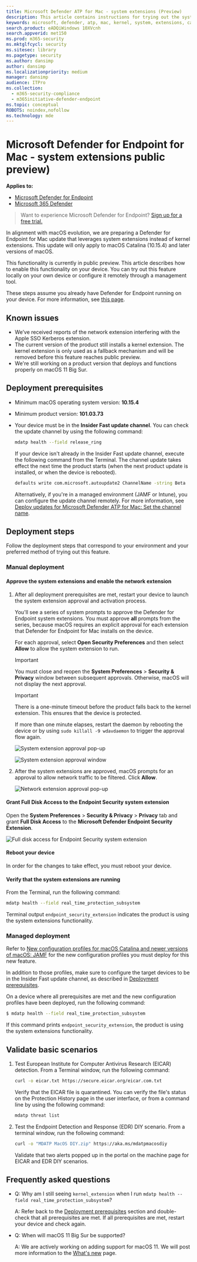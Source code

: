 ```yaml
---
title: Microsoft Defender ATP for Mac - system extensions (Preview)
description: This article contains instructions for trying out the system extensions functionality of Microsoft Defender ATP for Mac. This functionality is currently in public preview.
keywords: microsoft, defender, atp, mac, kernel, system, extensions, catalina
search.product: eADQiWindows 10XVcnh
search.appverid: met150
ms.prod: m365-security
ms.mktglfcycl: security
ms.sitesec: library
ms.pagetype: security
ms.author: dansimp
author: dansimp
ms.localizationpriority: medium
manager: dansimp
audience: ITPro
ms.collection: 
  - m365-security-compliance
  - m365initiative-defender-endpoint
ms.topic: conceptual
ROBOTS: noindex,nofollow
ms.technology: mde
---
```



# Microsoft Defender for Endpoint for Mac - system extensions public preview)

**Applies to:**
- [Microsoft Defender for Endpoint](https://go.microsoft.com/fwlink/p/?linkid=2154037)
- [Microsoft 365 Defender](https://go.microsoft.com/fwlink/?linkid=2118804)

> Want to experience Microsoft Defender for Endpoint? [Sign up for a free trial.](https://www.microsoft.com/microsoft-365/windows/microsoft-defender-atp?ocid=docs-wdatp-exposedapis-abovefoldlink)

In alignment with macOS evolution, we are preparing a Defender for Endpoint for Mac update that leverages system extensions instead of kernel extensions. This update will only apply to macOS Catalina (10.15.4) and later versions of macOS.

This functionality is currently in public preview. This article describes how to enable this functionality on your device. You can try out this feature locally on your own device or configure it remotely through a management tool.

These steps assume you already have Defender for Endpoint running on your device. For more information, see [this page](microsoft-defender-atp-mac.md).

## Known issues

- We’ve received reports of the network extension interfering with the Apple SSO Kerberos extension.
- The current version of the product still installs a kernel extension. The kernel extension is only used as a fallback mechanism and will be removed before this feature reaches public preview.
- We're still working on a product version that deploys and functions properly on macOS 11 Big Sur.

## Deployment prerequisites

- Minimum macOS operating system version: **10.15.4**
- Minimum product version: **101.03.73**
- Your device must be in the **Insider Fast update channel**. You can check the update channel by using the following command:

  ```bash
  mdatp health --field release_ring
  ```

  If your device isn't already in the Insider Fast update channel, execute the following command from the Terminal. The channel update takes effect the next time the product starts (when the next product update is installed, or when the device is rebooted).

  ```bash
  defaults write com.microsoft.autoupdate2 ChannelName -string Beta
  ```

  Alternatively, if you're in a managed environment (JAMF or Intune), you can configure the update channel remotely. For more information, see [Deploy updates for Microsoft Defender ATP for Mac: Set the channel name](mac-updates.md#set-the-channel-name).

## Deployment steps

Follow the deployment steps that correspond to your environment and your preferred method of trying out this feature.

### Manual deployment

#### Approve the system extensions and enable the network extension

1. After all deployment prerequisites are met, restart your device to launch the system extension approval and activation process.

   You'll see a series of system prompts to approve the Defender for Endpoint system extensions. You must approve **all** prompts from the series, because macOS requires an explicit approval for each extension that Defender for Endpoint for Mac installs on the device.
   
   For each approval, select **Open Security Preferences** and then select **Allow** to allow the system extension to run.

   > [!IMPORTANT]
   > You must close and reopen the **System Preferences** > **Security & Privacy** window between subsequent approvals. Otherwise, macOS will not display the next approval.

   > [!IMPORTANT]
   > There is a one-minute timeout before the product falls back to the kernel extension. This ensures that the device is protected.
   >
   > If more than one minute elapses, restart the daemon by rebooting the device or by using `sudo killall -9 wdavdaemon` to trigger the approval flow again.

   ![System extension approval pop-up](images/mac-system-extension-approval.png)

   ![System extension approval window](images/mac-system-extension-pref.png)

1. After the system extensions are approved, macOS prompts for an approval to allow network traffic to be filtered. Click **Allow**.

   ![Network extension approval pop-up](images/mac-system-extension-filter.png)

#### Grant Full Disk Access to the Endpoint Security system extension

Open the **System Preferences** > **Security & Privacy** > **Privacy** tab and grant **Full Disk Access** to the **Microsoft Defender Endpoint Security Extension**.

![Full disk access for Endpoint Security system extension](images/mac-system-extension-fda.png)

#### Reboot your device

In order for the changes to take effect, you must reboot your device.

#### Verify that the system extensions are running

From the Terminal, run the following command:

```bash
mdatp health --field real_time_protection_subsystem
```

Terminal output `endpoint_security_extension` indicates the product is using the system extensions functionality.

### Managed deployment

Refer to [New configuration profiles for macOS Catalina and newer versions of macOS: JAMF](mac-sysext-policies.md#jamf) for the new configuration profiles you must deploy for this new feature.

In addition to those profiles, make sure to configure the target devices to be in the Insider Fast update channel, as described in [Deployment prerequisites](#deployment-prerequisites).

On a device where all prerequisites are met and the new configuration profiles have been deployed, run the following command:

```bash
$ mdatp health --field real_time_protection_subsystem
```

If this command prints `endpoint_security_extension`, the product is using the system extensions functionality.

## Validate basic scenarios

1. Test European Institute for Computer Antivirus Research (EICAR) detection. From a Terminal window, run the following command:

   ```bash
   curl -o eicar.txt https://secure.eicar.org/eicar.com.txt
   ```

   Verify that the EICAR file is quarantined. You can verify the file's status on the Protection History page in the user interface, or from a command line by using the following command:

    ```bash
    mdatp threat list
    ```

2. Test the Endpoint Detection and Response (EDR) DIY scenario. From a terminal window, run the following command:

   ```bash
   curl -o "MDATP MacOS DIY.zip" https://aka.ms/mdatpmacosdiy
   ```

   Validate that two alerts popped up in the portal on the machine page for EICAR and EDR DIY scenarios.

## Frequently asked questions

- Q: Why am I still seeing `kernel_extension` when I run `mdatp health --field real_time_protection_subsystem`?

    A: Refer back to the [Deployment prerequisites](#deployment-prerequisites) section and double-check that all prerequisites are met. If all prerequisites are met, restart your device and check again.

- Q: When will macOS 11 Big Sur be supported?

    A: We are actively working on adding support for macOS 11. We will post more information to the [What's new](mac-whatsnew.md) page.
